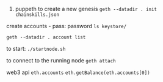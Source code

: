 1. puppeth to create a new genesis
`geth --datadir . init chainskills.json`

create accounts - pass: password
`ls keystore/`

`geth --datadir . account list`

to start:
`./startnode.sh`

to connect to the running node
`geth attach`

web3 api
`eth.accounts`
`eth.getBalance(eth.accounts[0])`